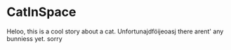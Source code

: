 # CatInSpace

Heloo, this is a cool story about a cat. Unfortunajdföijeoasj there arent' any bunniess yet. sorry